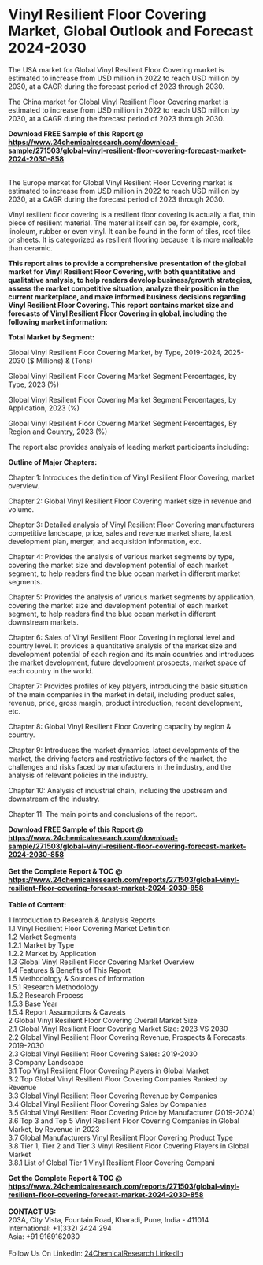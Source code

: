 <h1>Vinyl Resilient Floor Covering Market, Global Outlook and Forecast 2024-2030</h1><p>The USA market for Global Vinyl Resilient Floor Covering market is estimated to increase from USD million in 2022 to reach USD million by 2030, at a CAGR during the forecast period of 2023 through 2030.</p><p>
</p><p>The China market for Global Vinyl Resilient Floor Covering market is estimated to increase from USD million in 2022 to reach USD million by 2030, at a CAGR during the forecast period of 2023 through 2030.</p><div><b>Download FREE Sample of this Report @ 
            <a href="https://www.24chemicalresearch.com/download-sample/271503/global-vinyl-resilient-floor-covering-forecast-market-2024-2030-858">
            https://www.24chemicalresearch.com/download-sample/271503/global-vinyl-resilient-floor-covering-forecast-market-2024-2030-858</a></b></div><br><p>
</p><p>The Europe market for Global Vinyl Resilient Floor Covering market is estimated to increase from USD million in 2022 to reach USD million by 2030, at a CAGR during the forecast period of 2023 through 2030.</p><p>
Vinyl resilient floor covering is a resilient floor covering is actually a flat, thin piece of resilient material. The material itself can be, for example, cork, linoleum, rubber or even vinyl. It can be found in the form of tiles, roof tiles or sheets. It is categorized as resilient flooring because it is more malleable than ceramic.</p><p>
<strong>This report aims to provide a comprehensive presentation of the global market for Vinyl Resilient Floor Covering, with both quantitative and qualitative analysis, to help readers develop business/growth strategies, assess the market competitive situation, analyze their position in the current marketplace, and make informed business decisions regarding Vinyl Resilient Floor Covering. This report contains market size and forecasts of Vinyl Resilient Floor Covering in global, including the following market information:</strong></p><p>
</p><p>
<strong>Total Market by Segment:</strong></p><p>
Global Vinyl Resilient Floor Covering Market, by Type, 2019-2024, 2025-2030 ($ Millions) &amp; (Tons)</p><p>
Global Vinyl Resilient Floor Covering Market Segment Percentages, by Type, 2023 (%)</p><p>
</p><p>
Global Vinyl Resilient Floor Covering Market Segment Percentages, by Application, 2023 (%)</p><p>
</p><p>
Global Vinyl Resilient Floor Covering Market Segment Percentages, By Region and Country, 2023 (%)</p><p>
</p><p>
The report also provides analysis of leading market participants including:</p><p>
</p><p>
</p><p>
</p><p><strong>Outline of Major Chapters:</strong></p><p>
</p><p>Chapter 1: Introduces the definition of Vinyl Resilient Floor Covering, market overview.</p><p>
Chapter 2: Global Vinyl Resilient Floor Covering market size in revenue and volume.</p><p>
Chapter 3: Detailed analysis of Vinyl Resilient Floor Covering manufacturers competitive landscape, price, sales and revenue market share, latest development plan, merger, and acquisition information, etc.</p><p>
Chapter 4: Provides the analysis of various market segments by type, covering the market size and development potential of each market segment, to help readers find the blue ocean market in different market segments.</p><p>
Chapter 5: Provides the analysis of various market segments by application, covering the market size and development potential of each market segment, to help readers find the blue ocean market in different downstream markets.</p><p>
Chapter 6: Sales of Vinyl Resilient Floor Covering in regional level and country level. It provides a quantitative analysis of the market size and development potential of each region and its main countries and introduces the market development, future development prospects, market space of each country in the world.</p><p>
Chapter 7: Provides profiles of key players, introducing the basic situation of the main companies in the market in detail, including product sales, revenue, price, gross margin, product introduction, recent development, etc.</p><p>
Chapter 8: Global Vinyl Resilient Floor Covering capacity by region &amp; country.</p><p>
Chapter 9: Introduces the market dynamics, latest developments of the market, the driving factors and restrictive factors of the market, the challenges and risks faced by manufacturers in the industry, and the analysis of relevant policies in the industry.</p><p>
Chapter 10: Analysis of industrial chain, including the upstream and downstream of the industry.</p><p>
Chapter 11: The main points and conclusions of the report.</p><div><b>Download FREE Sample of this Report @ 
            <a href="https://www.24chemicalresearch.com/download-sample/271503/global-vinyl-resilient-floor-covering-forecast-market-2024-2030-858">
            https://www.24chemicalresearch.com/download-sample/271503/global-vinyl-resilient-floor-covering-forecast-market-2024-2030-858</a></b></div><br><div><b>Get the Complete Report & TOC @ 
            <a href="https://www.24chemicalresearch.com/reports/271503/global-vinyl-resilient-floor-covering-forecast-market-2024-2030-858">
            https://www.24chemicalresearch.com/reports/271503/global-vinyl-resilient-floor-covering-forecast-market-2024-2030-858</a></b></div><br>
            <b>Table of Content:</b><p>1 Introduction to Research & Analysis Reports<br />
    1.1 Vinyl Resilient Floor Covering Market Definition<br />
    1.2 Market Segments<br />
        1.2.1 Market by Type<br />
        1.2.2 Market by Application<br />
    1.3 Global Vinyl Resilient Floor Covering Market Overview<br />
    1.4 Features & Benefits of This Report<br />
    1.5 Methodology & Sources of Information<br />
        1.5.1 Research Methodology<br />
        1.5.2 Research Process<br />
        1.5.3 Base Year<br />
        1.5.4 Report Assumptions & Caveats<br />
2 Global Vinyl Resilient Floor Covering Overall Market Size<br />
    2.1 Global Vinyl Resilient Floor Covering Market Size: 2023 VS 2030<br />
    2.2 Global Vinyl Resilient Floor Covering Revenue, Prospects & Forecasts: 2019-2030<br />
    2.3 Global Vinyl Resilient Floor Covering Sales: 2019-2030<br />
3 Company Landscape<br />
    3.1 Top Vinyl Resilient Floor Covering Players in Global Market<br />
    3.2 Top Global Vinyl Resilient Floor Covering Companies Ranked by Revenue<br />
    3.3 Global Vinyl Resilient Floor Covering Revenue by Companies<br />
    3.4 Global Vinyl Resilient Floor Covering Sales by Companies<br />
    3.5 Global Vinyl Resilient Floor Covering Price by Manufacturer (2019-2024)<br />
    3.6 Top 3 and Top 5 Vinyl Resilient Floor Covering Companies in Global Market, by Revenue in 2023<br />
    3.7 Global Manufacturers Vinyl Resilient Floor Covering Product Type<br />
    3.8 Tier 1, Tier 2 and Tier 3 Vinyl Resilient Floor Covering Players in Global Market<br />
        3.8.1 List of Global Tier 1 Vinyl Resilient Floor Covering Compani</p><div><b>Get the Complete Report & TOC @ 
            <a href="https://www.24chemicalresearch.com/reports/271503/global-vinyl-resilient-floor-covering-forecast-market-2024-2030-858">
            https://www.24chemicalresearch.com/reports/271503/global-vinyl-resilient-floor-covering-forecast-market-2024-2030-858</a></b></div><br><b>CONTACT US:</b><br>
            203A, City Vista, Fountain Road, Kharadi, Pune, India - 411014<br>
            International: +1(332) 2424 294<br>
            Asia: +91 9169162030 <br><br>
            Follow Us On LinkedIn: <a href="https://www.linkedin.com/company/24chemicalresearch/">24ChemicalResearch LinkedIn</a>